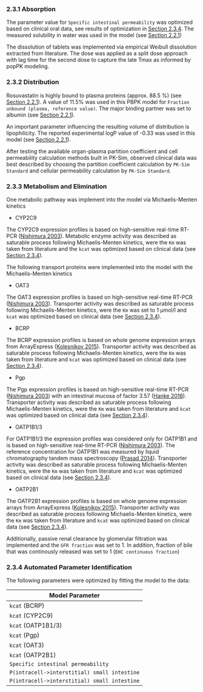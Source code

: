 ### 2.3.1 Absorption

The parameter value for  `Specific intestinal permeability`  was optimized based on clinical oral data, see results of optimization in [Section 2.3.4](#234-automated-parameter-identification). The measured solubility in water was used in the model (see [Section 2.2.1](#221-in-vitro-and-physicochemical-data))

The dissolution of tablets was implemented via empirical Weibull dissolution extracted from literature. The dose was applied as a split dose approach with lag time for the second dose to capture the late Tmax as informed by popPK modeling. 

### 2.3.2 Distribution

Rosuvastatin is highly bound to plasma proteins (approx. 88.5 %) (see [Section 2.2.1](#221-in-vitro-and-physicochemical-data)). A value of 11.5% was used in this PBPK model for `Fraction unbound (plasma, reference value)`. The major binding partner was set to albumin (see [Section 2.2.1](#221-in-vitro-and-physicochemical-data)).

An important parameter influencing the resulting volume of distribution is lipophilicity. The reported experimental logP value of -0.33 was used in this model (see [Section 2.2.1](#221-in-vitro-and-physicochemical-data)). 

After testing the available organ-plasma partition coefficient and cell permeability calculation methods built in PK-Sim, observed clinical data was best described by choosing the partition coefficient calculation by `PK-Sim Standard` and cellular permeability calculation by `PK-Sim Standard`.

### 2.3.3 Metabolism and Elimination

One metabolic pathway was implement into the model via Michaelis-Menten kinetics 

* CYP2C9

The CYP2C9 expression profiles is based on high-sensitive real-time RT-PCR ([Nishimura 2003](#5-references)). Metabolic enzyme activity was described as saturable process following Michaelis-Menten kinetics, were the `Km` was taken from literature and the `kcat` was optimized based on clinical data (see [Section 2.3.4](#234-automated-parameter-identification)).

The following transport proteins were implemented into the model with the Michaelis-Menten kinetics 

* OAT3

The OAT3 expression profiles is based on high-sensitive real-time RT-PCR ([Nishimura 2003](#5-references)). Transporter activity was described as saturable process following Michaelis-Menten kinetics, were the `Km` was set to 1 µmol/l and `kcat` was optimized based on clinical data (see [Section 2.3.4](#234-automated-parameter-identification)).

* BCRP

The BCRP expression profiles is based on whole genome expression arrays from ArrayExpress ([Kolesnikov 2015](#5-references)). Transporter activity was described as saturable process following Michaelis-Menten kinetics, were the `Km` was taken from literature and `kcat` was optimized based on clinical data (see [Section 2.3.4](#234-automated-parameter-identification)).

* Pgp

The Pgp expression profiles is based on high-sensitive real-time RT-PCR ([Nishimura 2003](#5-references)) with an intestinal mucosa of factor 3.57 ([Hanke 2018](#5-references)). Transporter activity was described as saturable process following Michaelis-Menten kinetics, were the `Km` was taken from literature and `kcat` was optimized based on clinical data (see [Section 2.3.4](#234-automated-parameter-identification)).

* OATP1B1/3

For OATP1B1/3 the expression profiles was considered only for OATP1B1 and is based on high-sensitive real-time RT-PCR ([Nishimura 2003](#5-references)). The reference concentration for OATP1B1 was measured by liquid chromatography tandem mass spectroscopy ([Prasad 2014](#5-references)). Transporter activity was described as saturable process following Michaelis-Menten kinetics, were the `Km` was taken from literature and `kcat` was optimized based on clinical data (see [Section 2.3.4](#234-automated-parameter-identification)).

* OATP2B1

The OATP2B1 expression profiles is based on whole genome expression arrays from ArrayExpress ([Kolesnikov 2015](#5-references)). Transporter activity was described as saturable process following Michaelis-Menten kinetics, were the `Km` was taken from literature and `kcat` was optimized based on clinical data (see [Section 2.3.4](#234-automated-parameter-identification)).

Additionally, passive renal clearance by glomerular filtration was implemented and the `GFR fraction` was set to 1. In addition, fraction of bile that was continously released was set to 1 (`EHC continuous fraction`)


### 2.3.4 Automated Parameter Identification

The following parameters were optimized by fitting the model to the data:

| Model Parameter                |
| ------------------------------ | 
| `kcat` (BCRP)                 |
| `kcat` (CYP2C9)             | 
| `kcat` (OATP1B1/3)            |
| `kcat` (Pgp)                    | 
| `kcat` (OAT3)                  | 
| `kcat` (OATP2B1)                  |
| `Specific intestinal permeability`| 
| `P(intracell->interstitial) small intestine`|
| `P(intracell->interstitial) small intestine`|


 
